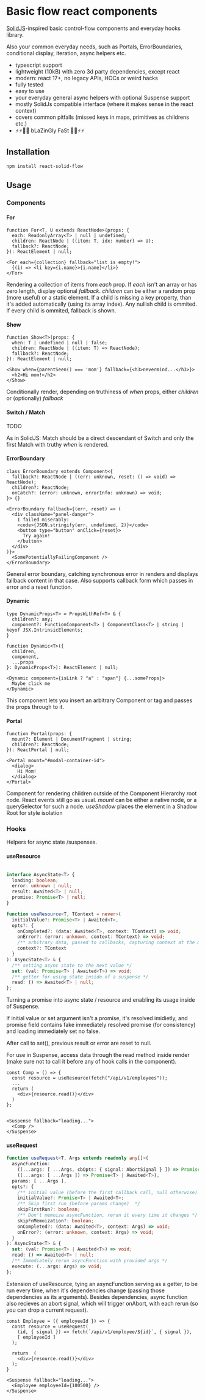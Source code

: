 # Basic flow react components

[SolidJS](https://www.solidjs.com/docs/latest/api#control-flow)-inspired
basic control-flow components and everyday hooks library.

Also your common everyday needs, such as Portals, ErrorBoundaries, conditional
display, iteration, async helpers etc.

- typescript support
- lightweight (10kB) with zero 3d party dependencies, except react
- modern: react 17+, no legacy APIs, HOCs or weird hacks
- fully tested
- easy to use
- your everyday general async helpers with optional Suspense support
- mostly SolidJs compatible interface (where it makes sense in the react context)
- covers common pitfalls (missed keys in maps, primitives as childrens etc.)
- ⚡⚡💩💩 bLaZinGly FaSt 💩💩⚡⚡

## Installation

```sh
npm install react-solid-flow
```

## Usage

### Components

#### For

```tsx
function For<T, U extends ReactNode>(props: {
  each: ReadonlyArray<T> | null | undefined;
  children: ReactNode | ((item: T, idx: number) => U);
  fallback?: ReactNode;
}): ReactElement | null;

<For each={collection} fallback="list is empty!">
  {(i) => <li key={i.name}>{i.name}</li>}
</For>
```

Rendering a collection of items from _each_ prop. If _each_ isn't an array
or has zero length, display optional _fallback_. _children_ can be either a
random prop (more useful) or a static element. If a child is missing a key
property, than it's added automatically (using its array index).
Any nullish child is ommited. If every child is ommited, fallback is shown.

#### Show

```tsx
function Show<T>(props: {
  when: T | undefined | null | false;
  children: ReactNode | ((item: T) => ReactNode);
  fallback?: ReactNode;
}): ReactElement | null;

<Show when={parentSeen() === 'mom'} fallback={<h3>nevermind...</h3>}>
  <h2>Hi mom!</h2>
</Show>

```

Conditionally render, depending on truthiness of _when_ props, either _children_
or (optionally) _fallback_

#### Switch / Match
TODO

As in SolidJS: Match should be a direct descendant of Switch and only the first
Match with truthy _when_ is rendered.

#### ErrorBoundary

```tsx
class ErrorBoundary extends Component<{
  fallback?: ReactNode | ((err: unknown, reset: () => void) => ReactNode);
  children?: ReactNode;
  onCatch?: (error: unknown, errorInfo: unknown) => void;
}> {}

<ErrorBoundary fallback={(err, reset) => (
  <div className="panel-danger">
    I failed miserably:
    <code>{JSON.stringify(err, undefined, 2)}</code>
    <button type="button" onClick={reset}>
      Try again!
    </button>
  </div>
)}>
  <SomePotentiallyFailingComponent />
</ErrorBoundary>
```

General error boundary, catching synchronous error in renders and displays fallback content
in that case. Also supports callback form which passes in error and a reset function.

#### Dynamic

```tsx
type DynamicProps<T> = PropsWithRef<T> & {
  children?: any;
  component?: FunctionComponent<T> | ComponentClass<T> | string | keyof JSX.IntrinsicElements;
}

function Dynamic<T>({
  children,
  component,
  ...props
}: DynamicProps<T>): ReactElement | null;

<Dynamic component={isLink ? "a" : "span"} {...someProps}>
  Maybe click me
</Dynamic>

```

This component lets you insert an arbitrary Component or tag and passes
the props through to it.

#### Portal

```tsx
function Portal(props: {
  mount?: Element | DocumentFragment | string;
  children?: ReactNode;
}): ReactPortal | null;

<Portal mount="#modal-container-id">
  <dialog>
    Hi Mom!
  </dialog>
</Portal>

```
Component for rendering children outside of the Component Hierarchy root node.
React events still go as usual. _mount_ can be either a native node, or a
querySelector for such a node.
_useShadow_ places the element in a Shadow Root for style isolation

### Hooks

Helpers for async state /suspenses.

#### useResource

```ts

interface AsyncState<T> {
  loading: boolean;
  error: unknown | null;
  result: Awaited<T> | null;
  promise: Promise<T> | null;
}

function useResource<T, TContext = never>(
  initialValue?: Promise<T> | Awaited<T>,
  opts?: {
    onCompleted?: (data: Awaited<T>, context: TContext) => void;
    onError?: (error: unknown, context: TContext) => void;
    /** arbitrary data, passed to callbacks, capturing context at the moment in which resource was set */
    context?: TContext
  }
): AsyncState<T> & {
  /** setting async state to the next value */
  set: (val: Promise<T> | Awaited<T>) => void;
  /** getter for using state inside of a suspense */
  read: () => Awaited<T> | null;
};
```

Turning a promise into async state / resource and enabling its usage inside of
Suspense.

If initial value or set argument isn't a promise, it's resolved imidietly, and
promise field contains fake immediately resolved promise (for consistency) and
loading immediately set no false.

After call to set(), previous result or error are reset to null.

For use in Suspense, access data through the read method inside render (make sure
not to call it before any of hook calls in the component).


``` tsx
const Comp = () => {
  const resource = useResource(fetch("/api/v1/employees"));
  ...
  return (
    <div>{resource.read()}</div>
  )
};


<Suspense fallback="loading...">
  <Comp />
</Suspense>
```

#### useRequest

```ts
function useRequest<T, Args extends readonly any[]>(
  asyncFunction:
    ((...args: [ ...Args, cbOpts: { signal: AbortSignal } ]) => Promise<T> | Awaited<T>) |
    ((...args: [ ...Args ]) => Promise<T> | Awaited<T>),
  params: [ ...Args ],
  opts?: {
    /** initial value (before the first callback call, null otherwise) */
    initialValue?: Promise<T> | Awaited<T>;
    /** Skip first run (before params change)  */
    skipFirstRun?: boolean;
    /** Don't memoize asyncFunction, rerun it every time it changes */
    skipFnMemoization?: boolean;
    onCompleted?: (data: Awaited<T>, context: Args) => void;
    onError?: (error: unknown, context: Args) => void;
  }
): AsyncState<T> & {
  set: (val: Promise<T> | Awaited<T>) => void;
  read: () => Awaited<T> | null;
  /** Immediately rerun asyncFunction with provided args */
  execute: (...args: Args) => void;
};
```

Extension of useResource, tying an asyncFunction serving as a getter, to be run
every time, when it's dependencies change (passing those dependencies as its
arguments). Besides dependencies, async function also recieves an abort signal,
which will trigger onAbort, with each rerun (so you can drop a current request).

```tsx
const Employee = ({ employeeId }) => {
  const resource = useRequest(
    (id, { signal }) => fetch(`/api/v1/employee/${id}`, { signal }),
    [ employeeId ]
  );

  return  (
    <div>{resource.read()}</div>
  );
}

<Suspense fallback="loading...">
  <Employee employeeId={100500} />
</Suspense>
```
